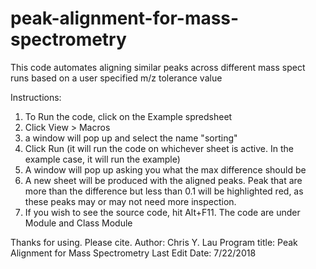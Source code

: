 # peak-alignment-for-mass-spectrometry
This code automates aligning similar peaks across different mass spect runs based on a user specified m/z tolerance value

Instructions:
1. To Run the code, click on the Example spredsheet
2. Click View > Macros
3. a window will pop up and select the name "sorting"
4. Click Run (it will run the code on whichever sheet is active. In the example case, it will run the example)
5. A window will pop up asking you what the max difference should be
6. A new sheet will be produced with the aligned peaks. Peak that are more than the difference but less than 0.1 will be highlighted red, as these peaks may or may not need more inspection.
7. If you wish to see the source code, hit Alt+F11. The code are under Module and Class Module



Thanks for using. Please cite.
Author: Chris Y. Lau
Program title: Peak Alignment for Mass Spectrometry
Last Edit Date: 7/22/2018
